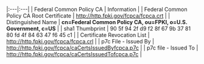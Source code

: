 

|:---|:---|
| Federal Common Policy CA | Information |
| Federal Common Policy CA Root Certificate |	http://http.fpki.gov/fcpca/fcpca.crt |
| Distinguished Name | **cn=Federal Common Policy CA, ou=FPKI, o=U.S. Government, c=US** |
| sha1 Thumbprint | 90 5f 94 2f d9 f2 8f 67 9b 37 81 80 fd 4f 84 63 47 f6 45 c1 |
| Certificate Revocation List | http://http.fpki.gov/fcpca/fcpca.crl |
| p7c File - Issued By | http://http.fpki.gov/fcpca/caCertsIssuedByfcpca.p7c |
| p7c file - Issued To | http://http.fpki.gov/fcpca/caCertsIssuedTofcpca.p7c |


